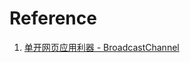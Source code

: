 # Reference

1. [单开网页应用利器 - BroadcastChannel](https://juejin.cn/post/7231065366881681466?searchId=202504081727577AA3829D543B5FBA5006)
